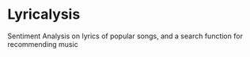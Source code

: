 # Lyricalysis
Sentiment Analysis on lyrics of popular songs, and a search function for recommending music
